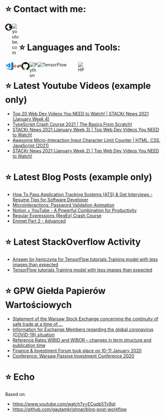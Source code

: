 # :star: Contact with me:

[<img align="left" alt="google.com" width="22px" src="https://raw.githubusercontent.com/iconic/open-iconic/master/svg/globe.svg" />][website]
[<img align="left" alt="youtube.com" width="22px" src="https://cdn.jsdelivr.net/npm/simple-icons@v3/icons/youtube.svg" />][youtube]

<br>

# :star: Languages and Tools:

[<img align="left" alt="Visual Studio Code" width="26px" src="https://raw.githubusercontent.com/github/explore/80688e429a7d4ef2fca1e82350fe8e3517d3494d/topics/visual-studio-code/visual-studio-code.png" />][website_vsc]
[<img align="left" alt="Git" width="26px" src="https://raw.githubusercontent.com/github/explore/80688e429a7d4ef2fca1e82350fe8e3517d3494d/topics/git/git.png" />][website_git]
[<img align="left" alt="GitHub" width="26px" src="https://raw.githubusercontent.com/github/explore/78df643247d429f6cc873026c0622819ad797942/topics/github/github.png" />][website_github]
[<img align="left" alt="Python" width="26px" src="https://img.icons8.com/dusk/64/000000/python.png" />][website_python]
[<img align="left" alt="TensorFlow" width="130px" src="https://www.gstatic.com/devrel-devsite/prod/va2f579f943e40687d02fe75a771878e054c901286ea550f8e49c5efb402dac68/tensorflow/images/lockup.svg" />][website_tensorflow]
[<img align="left" alt="HP" width="26px" src="https://img.icons8.com/color/48/000000/hp.png" />][website_hp]

<br>

# :star: Latest Youtube Videos (example only)
<!-- YOUTUBE:START -->
- [Top 20 Web Dev Videos You NEED to Watch! | STACKr News 2021 (January Week 4)](https://www.youtube.com/watch?v=GgVN0e0Trns)
- [TypeScript Crash Course 2021 | The Basics From Scratch!](https://www.youtube.com/watch?v=wyO8RWl1ges)
- [STACKr News 2021 (January Week 3) | Top Web Dev Videos You NEED to Watch!](https://www.youtube.com/watch?v=KcGYLhYDqRY)
- [Awesome Micro-Interaction Input Character Limit Counter | HTML, CSS, JavaScript (2021)](https://www.youtube.com/watch?v=Byx1Gc3xTD8)
- [STACKr News 2021 (January Week 2) | Top Web Dev Videos You NEED to Watch!](https://www.youtube.com/watch?v=RCIyQZp-THc)
<!-- YOUTUBE:END -->

# :star: Latest Blog Posts (example only)
<!-- BLOG-POST-LIST:START -->
- [How To Pass Application Tracking Systems (ATS) & Get Interviews - Resume Tips for Software Developer](https://dev.to/codestackr/how-to-pass-application-tracking-systems-ats-get-interviews-resume-tips-for-software-developer-4bmo)
- [Microinteractions: Password Validation Animation](https://dev.to/codestackr/microinteractions-password-validation-animation-5629)
- [Notion + YouTube - A Powerful Combination for Productivity](https://dev.to/codestackr/notion-youtube-a-powerful-combination-for-productivity-1def)
- [Regular Expressions (RegEx) Crash Course](https://dev.to/codestackr/regular-expressions-regex-crash-course-248n)
- [Emmet Part 2 - Advanced](https://dev.to/codestackr/emmet-part-2-advanced-4c65)
<!-- BLOG-POST-LIST:END -->

# :star: Latest StackOverflow Activity
<!-- STACKOVERFLOW:START -->
- [Answer by heniczyna for TensorFlow tutorials Training model with less images than expected](https://stackoverflow.com/questions/61064717/tensorflow-tutorials-training-model-with-less-images-than-expected/62129706#62129706)
- [TensorFlow tutorials Training model with less images than expected](https://stackoverflow.com/questions/61064717/tensorflow-tutorials-training-model-with-less-images-than-expected)
<!-- STACKOVERFLOW:END -->

# :star: GPW Giełda Papierów Wartościowych
<!-- GPW:START -->
- [Statement of the Warsaw Stock Exchange concerning the continuity of safe trade at a time of ...](https://www.gpw.pl/news?cmn_id=109417)
- [Information for Exchange Members regarding the global coronavirus (COVID-19) situation](https://www.gpw.pl/news?cmn_id=109408)
- [Reference Rates WIBID and WIBOR – changes in term structure and publication time](https://www.gpw.pl/news?cmn_id=109336)
- [Finance & Investment Forum took place on 10-11 January 2020](https://www.gpw.pl/news?cmn_id=109250)
- [Conference: Warsaw Passive Investment Conference 2020](https://www.gpw.pl/news?cmn_id=109244)
<!-- GPW:END -->

# :star: Echo
<!-- CI:START -->
<!-- CI:END -->

[website]: https://www.google.com/
[youtube]: https://www.youtube.com/
[website_vsc]: https://code.visualstudio.com/
[website_git]: https://git-scm.com/
[website_github]: https://github.com/
[website_python]: https://www.python.org/
[website_tensorflow]: https://www.tensorflow.org/
[website_hp]: https://pl.wikipedia.org/wiki/Hewlett-Packard

Based on:
* https://www.youtube.com/watch?v=ECuqb5Tv9qI
* https://github.com/gautamkrishnar/blog-post-workflow
